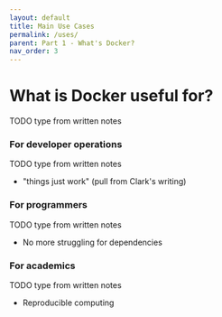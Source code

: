 ```yaml
---
layout: default
title: Main Use Cases
permalink: /uses/
parent: Part 1 - What's Docker?
nav_order: 3
---
```


# What is Docker useful for?

TODO type from written notes

### For developer operations

TODO type from written notes

* "things just work" (pull from Clark's writing)

### For programmers

TODO type from written notes

* No more struggling for dependencies

### For academics

TODO  type from written notes

* Reproducible computing
